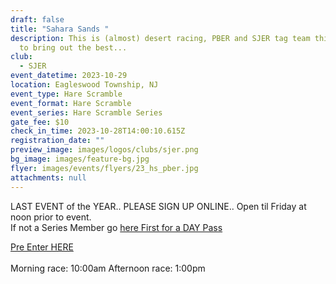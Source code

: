 ```yaml
---
draft: false
title: "Sahara Sands "
description: This is (almost) desert racing, PBER and SJER tag team this event
  to bring out the best...
club:
  - SJER
event_datetime: 2023-10-29
location: Eagleswood Township, NJ
event_type: Hare Scramble
event_format: Hare Scramble
event_series: Hare Scramble Series
gate_fee: $10
check_in_time: 2023-10-28T14:00:10.615Z
registration_date: ""
preview_image: images/logos/clubs/sjer.png
bg_image: images/feature-bg.jpg
flyer: images/events/flyers/23_hs_pber.jpg
attachments: null
---
```

LAST EVENT of the YEAR.. PLEASE SIGN UP ONLINE..  Open til Friday at noon prior to event.\
If not a Series Member go [here First for a DAY Pass ](https://www.moto-tally.com/ECEA/ECEA/SeriesRegistration.aspx)

[Pre Enter HERE  ](https://www.moto-tally.com/ECEA/ECEA/PreEntry.aspx)\
\
Morning race: 10:00am
Afternoon race: 1:00pm